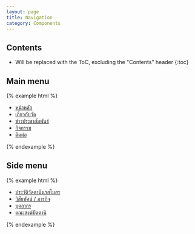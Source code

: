 ```yaml
---
layout: page
title: Navigation
category: Components
---
```


## Contents

* Will be replaced with the ToC, excluding the "Contents" header
{:toc}

## Main menu

{% example html %}
<nav class="main-menu" role="navigation">
  <ul>
    <li class="selected"><a href="">หน้าหลัก</a></li>
    <li><a href="">เกี่ยวกับวัด</a></li>
    <li><a href="">ข่าวประชาสัมพันธ์</a></li>
    <li><a href="">กิจกรรม</a></li>
    <li><a href="">ติดต่อ</a></li>
  </ul>
</nav>
{% endexample %}


## Side menu
{% example html %}
<nav class="side-menu" role="navigation">
  <ul>
    <li class="selected"><a href="">ประวัติวัดตานีนรสโมสร</a></li>
    <li><a href="">วิสัยทัศน์ / ภารกิจ</a></li>
    <li><a href="">บุคลากร</a></li>
    <li><a href="">คณะสงฆ์ปัตตานี</a></li>
  </ul>
</nav>
{% endexample %}
